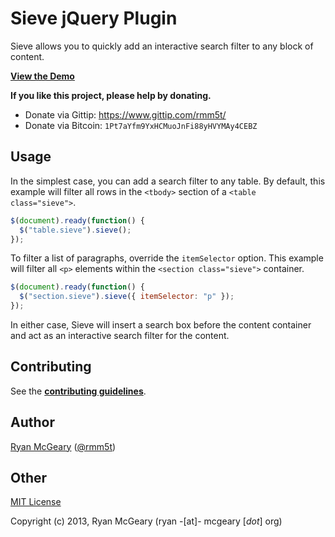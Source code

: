 # Sieve jQuery Plugin

Sieve allows you to quickly add an interactive search filter to any block of content.

[**View the Demo**](http://rmm5t.github.io/jquery-sieve/)

**If you like this project, please help by donating.**

* Donate via Gittip: https://www.gittip.com/rmm5t/
* Donate via Bitcoin: `1Pt7aYfm9YxHCMuoJnFi88yHVYMAy4CEBZ`

## Usage

In the simplest case, you can add a search filter to any table. By default,
this example will filter all rows in the `<tbody>` section of a `<table
class="sieve">`.

```javascript
$(document).ready(function() {
  $("table.sieve").sieve();
});
```

To filter a list of paragraphs, override the `itemSelector` option. This
example will filter all `<p>` elements within the `<section class="sieve">`
container.

```javascript
$(document).ready(function() {
  $("section.sieve").sieve({ itemSelector: "p" });
});
```

In either case, Sieve will insert a search box before the content container and act as an interactive search filter for the content.

## Contributing

See the [**contributing guidelines**](CONTRIBUTING.md).

## Author

[Ryan McGeary](http://ryan.mcgeary.org) ([@rmm5t](http://twitter.com/rmm5t))

## Other

[MIT License](http://www.opensource.org/licenses/mit-license.php)

Copyright (c) 2013, Ryan McGeary (ryan -[at]- mcgeary [*dot*] org)
